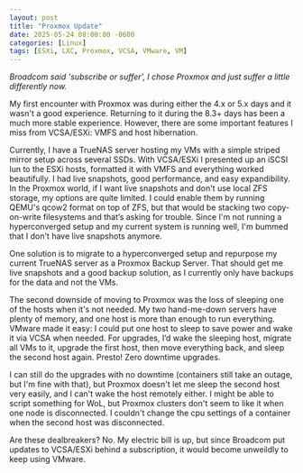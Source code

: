 ```yaml
---
layout: post
title: "Proxmox Update"
date: 2025-05-24 08:00:00 -0600
categories: [Linux]
tags: [ESXi, LXC, Proxmox, VCSA, VMware, VM]
---
```


*Broadcom said 'subscribe or suffer', I chose Proxmox and just suffer a little differently now.*

My first encounter with Proxmox was during either the 4.x or 5.x days and it wasn't a good experience. Returning to it during the 8.3+ days has been a much more stable experience. However, there are some important features I miss from VCSA/ESXi: VMFS and host hibernation.

Currently, I have a TrueNAS server hosting my VMs with a simple striped mirror setup across several SSDs. With VCSA/ESXi I presented up an iSCSI lun to the ESXi hosts, formatted it with VMFS and everything worked beautifully. I had live snapshots, good performance, and easy expandibility. In the Proxmox world, if I want live snapshots and don't use local ZFS storage, my options are quite limited. I could enable them by running QEMU's qcow2 format on top of ZFS, but that would be stacking two copy-on-write filesystems and that’s asking for trouble. Since I'm not running a hyperconverged setup and my current system is running well, I'm bummed that I don't have live snapshots anymore.

One solution is to migrate to a hyperconverged setup and repurpose my current TrueNAS server as a Proxmox Backup Server. That should get me live snapshots and a good backup solution, as I currently only have backups for the data and not the VMs.

The second downside of moving to Proxmox was the loss of sleeping one of the hosts when it's not needed. My two hand-me-down servers have plenty of memory, and one host is more than enough to run everything. VMware made it easy: I could put one host to sleep to save power and wake it via VCSA when needed. For upgrades, I’d wake the sleeping host, migrate all VMs to it, upgrade the first host, then move everything back, and sleep the second host again. Presto! Zero downtime upgrades.

I can still do the upgrades with no downtime (containers still take an outage, but I'm fine with that), but Proxmox doesn't let me sleep the second host very easily, and I can't wake the host remotely either. I might be able to script something for WoL, but Proxmox clusters don't seem to like it when one node is disconnected. I couldn't change the cpu settings of a container when the second host was disconnected.

Are these dealbreakers? No. My electric bill is up, but since Broadcom put updates to VCSA/ESXi behind a subscription, it would become unweildly to keep using VMware.
